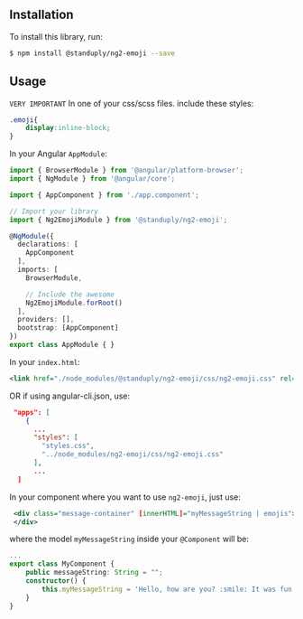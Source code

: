 ## Installation

To install this library, run:

```bash
$ npm install @standuply/ng2-emoji --save
```

## Usage

`VERY IMPORTANT`
In one of your css/scss files. include these styles:

```css
.emoji{
    display:inline-block;
}
```

In your Angular `AppModule`:

```typescript
import { BrowserModule } from '@angular/platform-browser';
import { NgModule } from '@angular/core';

import { AppComponent } from './app.component';

// Import your library
import { Ng2EmojiModule } from '@standuply/ng2-emoji';

@NgModule({
  declarations: [
    AppComponent
  ],
  imports: [
    BrowserModule,

    // Include the awesome
    Ng2EmojiModule.forRoot()
  ],
  providers: [],
  bootstrap: [AppComponent]
})
export class AppModule { }
```

In your `index.html`:
```xml
<link href="./node_modules/@standuply/ng2-emoji/css/ng2-emoji.css" rel="stylesheet">
```

OR if using angular-cli.json, use:
```json
 "apps": [
    {
      ...
      "styles": [
        "styles.css",
        "../node_modules/ng2-emoji/css/ng2-emoji.css"
      ],
      ...
  ]
```

In your component where you want to use `ng2-emoji`, just use:
```xml
 <div class="message-container" [innerHTML]="myMessageString | emojis">
 </div>
```
where the model `myMessageString` inside your `@Component` will be:

```typescript
...
export class MyComponent {
    public messageString: String = "";
    constructor() {
        this.myMessageString = 'Hello, how are you? :smile: It was fun at the bowling game the other day :joy:';
    }
}
```
